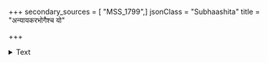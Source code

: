 +++
secondary_sources = [ "MSS_1799",]
jsonClass = "Subhaashita"
title = "अन्यायकरभोगैश्च यो"

+++

<details><summary>Text</summary>

अन्यायकरभोगैश्च यो हि जीवति नित्यशः।  
विरागादेव लोकानां भ्रंशते स हि पार्थिवः॥
</details>
